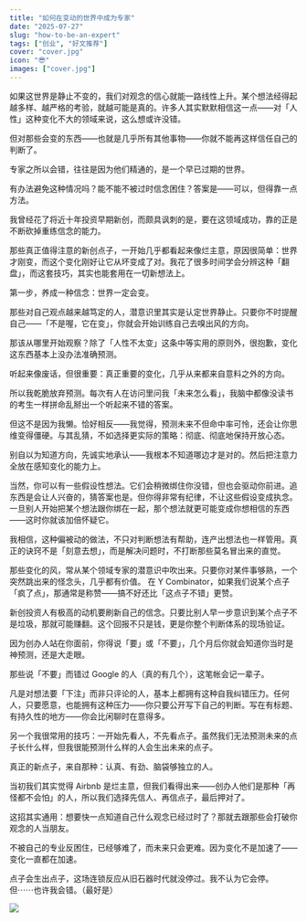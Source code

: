 ```yaml
---
title: "如何在变动的世界中成为专家"
date: "2025-07-27"
slug: "how-to-be-an-expert"
tags: ["创业", "好文推荐"]
cover: "cover.jpg"
icon: "😎"
images: ["cover.jpg"]
---
```

如果这世界是静止不变的，我们对观念的信心就能一路线性上升。某个想法经得起越多样、越严格的考验，就越可能是真的。许多人其实默默相信这一点——对「人性」这种变化不大的领域来说，这么想或许没错。



但对那些会变的东西——也就是几乎所有其他事物——你就不能再这样信任自己的判断了。



专家之所以会错，往往是因为他们精通的，是一个早已过期的世界。



有办法避免这种情况吗？能不能不被过时信念困住？答案是——可以，但得靠一点方法。



我曾经花了将近十年投资早期新创，而颇具讽刺的是，要在这领域成功，靠的正是不断砍掉重练信念的能力。



那些真正值得注意的新创点子，一开始几乎都看起来像烂主意，原因很简单：世界才刚变，而这个变化刚好让它从坏变成了对。我花了很多时间学会分辨这种「翻盘」，而这套技巧，其实也能套用在一切新想法上。



第一步，养成一种信念：世界一定会变。



那些对自己观点越来越笃定的人，潜意识里其实是认定世界静止。只要你不时提醒自己——「不是喔，它在变」，你就会开始训练自己去嗅出风的方向。



那该从哪里开始观察？除了「人性不太变」这条中等实用的原则外，很抱歉，变化这东西基本上没办法准确预测。



听起来像废话，但很重要：真正重要的变化，几乎从来都来自意料之外的方向。



所以我乾脆放弃预测。每次有人在访问里问我「未来怎么看」，我脑中都像没读书的考生一样拼命乱掰出一个听起来不错的答案。



但这不是因为我懒。恰好相反——我觉得，预测未来不但命中率可怜，还会让你思维变得僵硬。与其乱猜，不如选择更实际的策略：彻底、彻底地保持开放心态。



别自以为知道方向，先诚实地承认——我根本不知道哪边才是对的。然后把注意力全放在感知变化的能力上。



当然，你可以有一些假设性想法。它们会稍微绑住你没错，但也会驱动你前进。追东西是会让人兴奋的，猜答案也是。但你得非常有纪律，不让这些假设变成执念。
一旦别人开始把某个想法跟你绑在一起，那个想法就更可能变成你想相信的东西——这时你就该加倍怀疑它。



我相信，这种偏被动的做法，不只对判断想法有帮助，连产出想法也一样管用。真正的诀窍不是「刻意去想」，而是解决问题时，不打断那些莫名冒出来的直觉。



那些变化的风，常从某个领域专家的潜意识中吹出来。只要你对某件事够熟，一个突然跳出来的怪念头，几乎都有价值。
在 Y Combinator，如果我们说某个点子「疯了点」，那通常是称赞——搞不好还比「这点子不错」更赞。



新创投资人有极高的动机要刷新自己的信念。只要比别人早一步意识到某个点子不是垃圾，那就可能赚翻。这个回报不只是钱，更是你整个判断体系的现场验证。



因为创办人站在你面前，你得说「要」或「不要」，几个月后你就会知道你当时是神预测，还是大走眼。



那些说「不要」而错过 Google 的人（真的有几个），这笔帐会记一辈子。



凡是对想法要「下注」而非只评论的人，基本上都拥有这种自我纠错压力。任何人，只要愿意，也能拥有这种压力——你只要公开写下自己的判断。写在有标题、有持久性的地方——你会比闲聊时在意得多。



另一个我很常用的技巧：一开始先看人，不先看点子。虽然我们无法预测未来的点子长什么样，但我很能预测什么样的人会生出未来的点子。



真正的新点子，来自那种：认真、有劲、脑袋够独立的人。



当初我们其实觉得 Airbnb 是烂主意，但我们看得出来——创办人他们是那种「再怪都不会怕」的人，所以我们选择先信人、再信点子，最后押对了。



这招其实通用：想要快一点知道自己什么观念已经过时了？那就去跟那些会打破你观念的人当朋友。



不被自己的专业反困住，已经够难了，而未来只会更难。因为变化不是加速了——变化一直都在加速。



点子会生出点子，这场连锁反应从旧石器时代就没停过。我不认为它会停。
但⋯⋯也许我会错。（最好是）




![](https://prod-files-secure.s3.us-west-2.amazonaws.com/112d0858-5090-4d34-a606-b75eb8d65fd2/46476355-9cf3-4e99-9b7a-3531bc426380/1000202064.png?X-Amz-Algorithm=AWS4-HMAC-SHA256&X-Amz-Content-Sha256=UNSIGNED-PAYLOAD&X-Amz-Credential=ASIAZI2LB4667V5ZSQEI%2F20250801%2Fus-west-2%2Fs3%2Faws4_request&X-Amz-Date=20250801T070045Z&X-Amz-Expires=3600&X-Amz-Security-Token=IQoJb3JpZ2luX2VjEL7%2F%2F%2F%2F%2F%2F%2F%2F%2F%2FwEaCXVzLXdlc3QtMiJGMEQCIGl2QS7%2F5HWZ17dU0bjvyjuBIWXvSLfcRXXiNF3DBdifAiANA4CYY0i5k%2FvRK3jt7CZ09SGS1ipMa4MLNVlFF70oRCqIBAjn%2F%2F%2F%2F%2F%2F%2F%2F%2F%2F8BEAAaDDYzNzQyMzE4MzgwNSIMraFUw63mugKpUUErKtwDuIYKjq31cQ2dsCeYos6qkC3wOL8%2Bz3PHI90jzBjn54dSvbGTrM3zE6SqlEQxJ9u8ylFYIznA7GkCDYlZAsQzg%2BuX4yBkrHZu1TXp9p0wgk1t9P9gAUkEF6H6NsNwk3q%2FzyqHHkNKiVypUYi9GbU84jfntiGmpKm1C88AVEmv17zHfcxSBGlnb0as3o%2B3vEcYc9kvzAugcELx4DxB1vhIQvKk8jGnh%2Bv7Yox%2Bt2B0%2Fd2SOJFY%2BQ6F4S%2BXf4btf3prpjNBZrKJ4pc4gGE%2BGQo10nHRKyR0nJ7TWBNuKXy6GR3zryWyrJXqUoKb0rY5%2BuvGnMYxaSu9GzEILorf1vHphXuxR%2B0TQkXpygSXdOYMRbU6Q5Wr6zXu0rB6Vhqfr%2BEcbifaDfgqyIK51cBoEw0d4gk5Om45bwx7hkQqKloTGQbmS1FPJOAf6Y2cDcAgXv9nmEcery5bSGi2cf325URJEDTQ1k%2Ffzx%2Fgt9qglK7QNDfuoPJVSl4yhc3wogt%2BRcY1Ah2ALRuCdK0bw3SroB8A19pDVy4qK9aky5pn%2BYvgh71s5blJUB1EOVJQF5f0ABRQuzdRY%2Bd1ZBPUeQ0E3oqs27TvpdK0yvRbJLvv2MQ3zg8oskqP9di3E%2Fw4CT4w9aWxxAY6pgFLl8zGAw2HfLlJPVXcFqyGcVHoeNgX9F%2FUFJgDMZQiUCAa%2FpKwVcnkgLvF10SpJGt4TQaXwBXCACIc9Zt%2FiSav3JbEjhmn0JAhfrfWUAAfN1xLC9NJ84hMs9erC8k6LizOZvaJrYqGR%2BSdfcZKXCBV0MqwDqLqwDgZyTn%2BeZqwoz6K9dvclABiUxsbngwiK4byn1naoEWRRLznnX7SlZ4WzCfdxha2&X-Amz-Signature=e7d635fa45157814f49219685f6eec7942fb23abc74434feb8f3ef0d703e4a93&X-Amz-SignedHeaders=host&x-amz-checksum-mode=ENABLED&x-id=GetObject)

